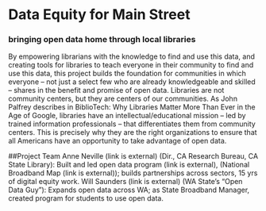 # Data Equity for Main Street
###   bringing open data home through local libraries

By empowering librarians with the knowledge to find and use this data, and creating tools for libraries to teach everyone in their community to find and use this data, this project builds the foundation for communities in which everyone – not just a select few who are already knowledgeable and skilled – shares in the benefit and promise of open data.
Libraries are not community centers, but they are centers of our communities. As John Palfrey describes in BiblioTech: Why Libraries Matter More Than Ever in the Age of Google, libraries have an intellectual/educational mission – led by trained information professionals – that differentiates them from community centers. This is precisely why they are the right organizations to ensure that all Americans have an opportunity to take advantage of open data.

##Project Team
Anne Neville (link is external) (Dir., CA Research Bureau, CA State Library): Built and led open data program (link is external), (National Broadband Map (link is external)); builds partnerships across sectors, 15 yrs of digital equity work.
Will Saunders (link is external) (WA State’s “Open Data Guy”): Expands open data across WA; as State Broadband Manager, created program for students to use open data.

